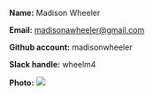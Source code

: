 **Name:** Madison Wheeler

**Email:** madisonawheeler@gmail.com

**Github account:** madisonwheeler

**Slack handle:** wheelm4

**Photo:** ![](Labs/mypic.png)

